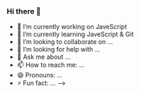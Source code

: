 ### Hi there 👋


- 🔭 I’m currently working on JaveScript
- 🌱 I’m currently learning JaveScript & Git
- 👯 I’m looking to collaborate on ...
- 🤔 I’m looking for help with ...
- 💬 Ask me about ...
- 📫 How to reach me: ...
- 😄 Pronouns: ...
- ⚡ Fun fact: ...
-->

